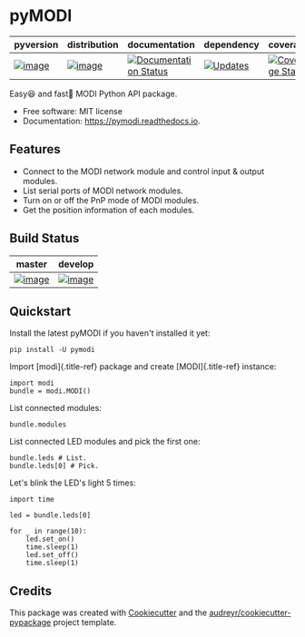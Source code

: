 pyMODI
======
| pyversion | distribution | documentation | dependency | coverage | maintainability | license |
|-|-|-|-|-|-|-|
| [![image](https://img.shields.io/pypi/pyversions/pymodi.svg)](https://pypi.python.org/pypi/pymodi) | [![image](https://img.shields.io/pypi/v/pymodi.svg)](https://pypi.python.org/pypi/pymodi) | [![Documentation Status](https://readthedocs.org/projects/pymodi/badge/?version=latest)](https://pymodi.readthedocs.io/en/latest/?badge=latest) | [![Updates](https://pyup.io/repos/github/LUXROBO/pyMODI/shield.svg)](https://pyup.io/repos/github/LUXROBO/pyMODI/) | [![Coverage Status](https://coveralls.io/repos/github/LUXROBO/pyMODI/badge.svg?branch=master)](https://coveralls.io/github/LUXROBO/pyMODI?branch=master) | [![Maintainability](https://api.codeclimate.com/v1/badges/3e5f0248ac50d580cb3f/maintainability)](https://codeclimate.com/github/LUXROBO/pyMODI/maintainability) | [![](https://img.shields.io/pypi/l/pymodi.svg?color=blue)](https://github.com/LUXROBO/pyMODI/blob/master/LICENSE) |

Easy😆 and fast💨 MODI Python API package.

-   Free software: MIT license
-   Documentation: <https://pymodi.readthedocs.io>.

Features
--------
-   Connect to the MODI network module and control input & output
    modules.
-   List serial ports of MODI network modules.
-   Turn on or off the PnP mode of MODI modules.
-   Get the position information of each modules.

Build Status
--------

|master|develop|
|:---:|:---:|
|[![image](https://travis-ci.org/LUXROBO/pyMODI.svg?branch=master)](https://travis-ci.org/LUXROBO/pyMODI)|[![image](https://travis-ci.org/LUXROBO/pyMODI.svg?branch=develop)](https://travis-ci.org/LUXROBO/pyMODI)|

Quickstart
--------

Install the latest pyMODI if you haven\'t installed it yet:

    pip install -U pymodi

Import [modi]{.title-ref} package and create [MODI]{.title-ref}
instance:

    import modi
    bundle = modi.MODI()

List connected modules:

    bundle.modules

List connected LED modules and pick the first one:

    bundle.leds # List.
    bundle.leds[0] # Pick.

Let\'s blink the LED\'s light 5 times:

    import time

    led = bundle.leds[0]

    for _ in range(10):
        led.set_on()
        time.sleep(1)
        led.set_off()
        time.sleep(1)

Credits
-------

This package was created with
[Cookiecutter](https://github.com/audreyr/cookiecutter) and the
[audreyr/cookiecutter-pypackage](https://github.com/audreyr/cookiecutter-pypackage)
project template.
